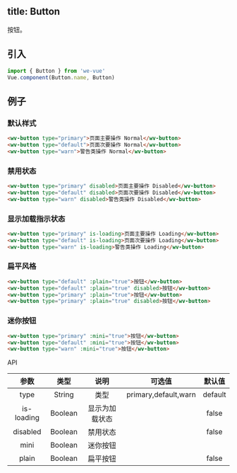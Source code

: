 title: Button
---
按钮。

## 引入

```js
import { Button } from 'we-vue'
Vue.component(Button.name, Button)
```

## 例子

### 默认样式

```html
<wv-button type="primary">页面主要操作 Normal</wv-button>
<wv-button type="default">页面次要操作 Normal</wv-button>
<wv-button type="warn">警告类操作 Normal</wv-button>
```

### 禁用状态

```html
<wv-button type="primary" disabled>页面主要操作 Disabled</wv-button>
<wv-button type="default" disabled>页面次要操作 Disabled</wv-button>
<wv-button type="warn" disabled>警告类操作 Disabled</wv-button>
```

### 显示加载指示状态

```html
<wv-button type="primary" is-loading>页面主要操作 Loading</wv-button>
<wv-button type="default" is-loading>页面次要操作 Loading</wv-button>
<wv-button type="warn" is-loading>警告类操作 Loading</wv-button>
```

### 扁平风格
```html
<wv-button type="default" :plain="true">按钮</wv-button>
<wv-button type="default" :plain="true" disabled>按钮</wv-button>
<wv-button type="primary" :plain="true">按钮</wv-button>
<wv-button type="primary" :plain="true" disabled>按钮</wv-button>
```

### 迷你按钮
```html
<wv-button type="primary" :mini="true">按钮</wv-button>
<wv-button type="default" :mini="true">按钮</wv-button>
<wv-button type="warn" :mini="true">按钮</wv-button>
```

API

|     参数     |   类型    |   说明    |         可选值          |   默认值   |
| :--------: | :-----: | :-----: | :------------------: | :-----: |
|    type    | String  |   类型    | primary,default,warn | default |
| is-loading | Boolean | 显示为加载状态 |                      |  false  |
|  disabled  | Boolean |  禁用状态   |                      |  false  |
|    mini    | Boolean |  迷你按钮   |                      |         |
|   plain    | Boolean |  扁平按钮   |                      |  false  |